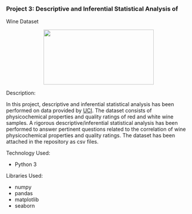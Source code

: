 
### Project 3: Descriptive  and Inferential Statistical Analysis of 
Wine Dataset

<p align="center">
    <img width="300" height="150"
         src="https://www.ironstonevineyards.com/wp-content/uploads/2017/06/wine-club-cheers.jpg">
</p>

Description:

In this project, descriptive and inferential statistical analysis has 
been 
performed on data provided by [UCI](https://archive.ics.uci.edu/ml/datasets/Wine+Quality).
The dataset consists of physicochemical properties 
and quality ratings of red and white wine samples. A rigorous 
descriptive/inferential statistical analysis has been performed to 
answer 
pertinent questions related to the correlation of wine 
physicochemical properties and quality ratings. The dataset has 
been attached in the repository as csv files.
  
  
  Technology Used:
  * Python 3
  
  Libraries Used:
  * numpy
  * pandas
  * matplotlib
  * seaborn